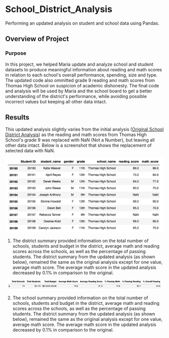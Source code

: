 # School_District_Analysis
Performing an updated analysis on student and school data using Pandas. 

## Overview of Project 
### Purpose
In this project, we helped Maria update and analyze school and student datasets to produce meaningful information about reading and math scores in relation to each school's overall performance, spending, size and type. The updated code also ommitted grade 9 reading and math scores from Thomas High School on suspicion of academic dishonesty. The final code and analysis will be used by Maria and the school board to get a better understanding of the district's performance, while avoiding possible incorrect values but keeping all other data intact.

## Results 
This updated analysis slightly varies from the initial analysis ([Original School District Analysis](PyCitySchools.ipynb)) as the reading and math scores from Thomas High School's grade 9 was replaced with NaN (Not a Number), but leaving all other data intact. Below is a screenshot that shows the replacement of selected data with NaN.

![Selected Data Replaced with NaN](Images/SelectedDataReplaced_with_NaN.png)

1) The district summary provided information on the total number of schools, students and budget in the district, average math and reading scores across the schools, as well as the percentage of passing students. The district summary from the updated analysis (as shown below), remained the same as the original analysis except for one value, average math score. The average math score in the updated analysis decreased by 0.1% in comparison to the original. 

![District Summary](Images/District_Summary.png)

2) The school summary provided information on the total number of schools, students and budget in the district, average math and reading scores across the schools, as well as the percentage of passing students. The district summary from the updated analysis (as shown below), remained the same as the original analysis except for one value, average math score. The average math score in the updated analysis decreased by 0.1% in comparison to the original. 
